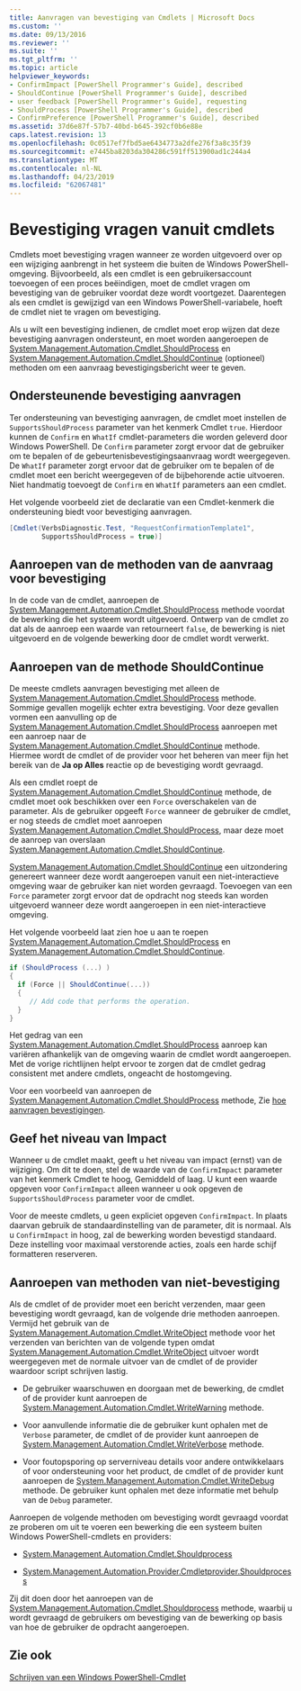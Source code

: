```yaml
---
title: Aanvragen van bevestiging van Cmdlets | Microsoft Docs
ms.custom: ''
ms.date: 09/13/2016
ms.reviewer: ''
ms.suite: ''
ms.tgt_pltfrm: ''
ms.topic: article
helpviewer_keywords:
- ConfirmImpact [PowerShell Programmer's Guide], described
- ShouldContinue [PowerShell Programmer's Guide], described
- user feedback [PowerShell Programmer's Guide], requesting
- ShouldProcess [PowerShell Programmer's Guide], described
- ConfirmPreference [PowerShell Programmer's Guide], described
ms.assetid: 37d6e87f-57b7-40bd-b645-392cf0b6e88e
caps.latest.revision: 13
ms.openlocfilehash: 0c0517ef7fbd5ae6434773a2dfe276f3a8c35f39
ms.sourcegitcommit: e7445ba8203da304286c591ff513900ad1c244a4
ms.translationtype: MT
ms.contentlocale: nl-NL
ms.lasthandoff: 04/23/2019
ms.locfileid: "62067481"
---
```

# <a name="requesting-confirmation-from-cmdlets"></a>Bevestiging vragen vanuit cmdlets

Cmdlets moet bevestiging vragen wanneer ze worden uitgevoerd over op een wijziging aanbrengt in het systeem die buiten de Windows PowerShell-omgeving. Bijvoorbeeld, als een cmdlet is een gebruikersaccount toevoegen of een proces beëindigen, moet de cmdlet vragen om bevestiging van de gebruiker voordat deze wordt voortgezet. Daarentegen als een cmdlet is gewijzigd van een Windows PowerShell-variabele, hoeft de cmdlet niet te vragen om bevestiging.

Als u wilt een bevestiging indienen, de cmdlet moet erop wijzen dat deze bevestiging aanvragen ondersteunt, en moet worden aangeroepen de [System.Management.Automation.Cmdlet.ShouldProcess](/dotnet/api/System.Management.Automation.Cmdlet.ShouldProcess) en [ System.Management.Automation.Cmdlet.ShouldContinue](/dotnet/api/System.Management.Automation.Cmdlet.ShouldContinue) (optioneel) methoden om een aanvraag bevestigingsbericht weer te geven.

## <a name="supporting-confirmation-requests"></a>Ondersteunende bevestiging aanvragen

Ter ondersteuning van bevestiging aanvragen, de cmdlet moet instellen de `SupportsShouldProcess` parameter van het kenmerk Cmdlet `true`. Hierdoor kunnen de `Confirm` en `WhatIf` cmdlet-parameters die worden geleverd door Windows PowerShell. De `Confirm` parameter zorgt ervoor dat de gebruiker om te bepalen of de gebeurtenisbevestigingsaanvraag wordt weergegeven. De `WhatIf` parameter zorgt ervoor dat de gebruiker om te bepalen of de cmdlet moet een bericht weergegeven of de bijbehorende actie uitvoeren. Niet handmatig toevoegt de `Confirm` en `WhatIf` parameters aan een cmdlet.

Het volgende voorbeeld ziet de declaratie van een Cmdlet-kenmerk die ondersteuning biedt voor bevestiging aanvragen.

```csharp
[Cmdlet(VerbsDiagnostic.Test, "RequestConfirmationTemplate1",
        SupportsShouldProcess = true)]
```

## <a name="calling-the-confirmation-request-methods"></a>Aanroepen van de methoden van de aanvraag voor bevestiging

In de code van de cmdlet, aanroepen de [System.Management.Automation.Cmdlet.ShouldProcess](/dotnet/api/System.Management.Automation.Cmdlet.ShouldProcess) methode voordat de bewerking die het systeem wordt uitgevoerd. Ontwerp van de cmdlet zo dat als de aanroep een waarde van retourneert `false`, de bewerking is niet uitgevoerd en de volgende bewerking door de cmdlet wordt verwerkt.

## <a name="calling-the-shouldcontinue-method"></a>Aanroepen van de methode ShouldContinue

De meeste cmdlets aanvragen bevestiging met alleen de [System.Management.Automation.Cmdlet.ShouldProcess](/dotnet/api/System.Management.Automation.Cmdlet.ShouldProcess) methode. Sommige gevallen mogelijk echter extra bevestiging. Voor deze gevallen vormen een aanvulling op de [System.Management.Automation.Cmdlet.ShouldProcess](/dotnet/api/System.Management.Automation.Cmdlet.ShouldProcess) aanroepen met een aanroep naar de [System.Management.Automation.Cmdlet.ShouldContinue](/dotnet/api/System.Management.Automation.Cmdlet.ShouldContinue) methode. Hiermee wordt de cmdlet of de provider voor het beheren van meer fijn het bereik van de **Ja op Alles** reactie op de bevestiging wordt gevraagd.

Als een cmdlet roept de [System.Management.Automation.Cmdlet.ShouldContinue](/dotnet/api/System.Management.Automation.Cmdlet.ShouldContinue) methode, de cmdlet moet ook beschikken over een `Force` overschakelen van de parameter. Als de gebruiker opgeeft `Force` wanneer de gebruiker de cmdlet, er nog steeds de cmdlet moet aanroepen [System.Management.Automation.Cmdlet.ShouldProcess](/dotnet/api/System.Management.Automation.Cmdlet.ShouldProcess), maar deze moet de aanroep van overslaan [ System.Management.Automation.Cmdlet.ShouldContinue](/dotnet/api/System.Management.Automation.Cmdlet.ShouldContinue).

[System.Management.Automation.Cmdlet.ShouldContinue](/dotnet/api/System.Management.Automation.Cmdlet.ShouldContinue) een uitzondering genereert wanneer deze wordt aangeroepen vanuit een niet-interactieve omgeving waar de gebruiker kan niet worden gevraagd. Toevoegen van een `Force` parameter zorgt ervoor dat de opdracht nog steeds kan worden uitgevoerd wanneer deze wordt aangeroepen in een niet-interactieve omgeving.

Het volgende voorbeeld laat zien hoe u aan te roepen [System.Management.Automation.Cmdlet.ShouldProcess](/dotnet/api/System.Management.Automation.Cmdlet.ShouldProcess) en [System.Management.Automation.Cmdlet.ShouldContinue](/dotnet/api/System.Management.Automation.Cmdlet.ShouldContinue).

```csharp
if (ShouldProcess (...) )
{
  if (Force || ShouldContinue(...))
  {
     // Add code that performs the operation.
  }
}
```

Het gedrag van een [System.Management.Automation.Cmdlet.ShouldProcess](/dotnet/api/System.Management.Automation.Cmdlet.ShouldProcess) aanroep kan variëren afhankelijk van de omgeving waarin de cmdlet wordt aangeroepen. Met de vorige richtlijnen helpt ervoor te zorgen dat de cmdlet gedrag consistent met andere cmdlets, ongeacht de hostomgeving.

Voor een voorbeeld van aanroepen de [System.Management.Automation.Cmdlet.ShouldProcess](/dotnet/api/System.Management.Automation.Cmdlet.ShouldProcess) methode, Zie [hoe aanvragen bevestigingen](./how-to-request-confirmations.md).

## <a name="specify-the-impact-level"></a>Geef het niveau van Impact

Wanneer u de cmdlet maakt, geeft u het niveau van impact (ernst) van de wijziging. Om dit te doen, stel de waarde van de `ConfirmImpact` parameter van het kenmerk Cmdlet te hoog, Gemiddeld of laag. U kunt een waarde opgeven voor `ConfirmImpact` alleen wanneer u ook opgeven de `SupportsShouldProcess` parameter voor de cmdlet.

Voor de meeste cmdlets, u geen expliciet opgeven `ConfirmImpact`.  In plaats daarvan gebruik de standaardinstelling van de parameter, dit is normaal. Als u `ConfirmImpact` in hoog, zal de bewerking worden bevestigd standaard. Deze instelling voor maximaal verstorende acties, zoals een harde schijf formatteren reserveren.

## <a name="calling-non-confirmation-methods"></a>Aanroepen van methoden van niet-bevestiging

Als de cmdlet of de provider moet een bericht verzenden, maar geen bevestiging wordt gevraagd, kan de volgende drie methoden aanroepen. Vermijd het gebruik van de [System.Management.Automation.Cmdlet.WriteObject](/dotnet/api/System.Management.Automation.Cmdlet.WriteObject) methode voor het verzenden van berichten van de volgende typen omdat [System.Management.Automation.Cmdlet.WriteObject](/dotnet/api/System.Management.Automation.Cmdlet.WriteObject) uitvoer wordt weergegeven met de normale uitvoer van de cmdlet of de provider waardoor script schrijven lastig.

- De gebruiker waarschuwen en doorgaan met de bewerking, de cmdlet of de provider kunt aanroepen de [System.Management.Automation.Cmdlet.WriteWarning](/dotnet/api/System.Management.Automation.Cmdlet.WriteWarning) methode.

- Voor aanvullende informatie die de gebruiker kunt ophalen met de `Verbose` parameter, de cmdlet of de provider kunt aanroepen de [System.Management.Automation.Cmdlet.WriteVerbose](/dotnet/api/System.Management.Automation.Cmdlet.WriteVerbose) methode.

- Voor foutopsporing op serverniveau details voor andere ontwikkelaars of voor ondersteuning voor het product, de cmdlet of de provider kunt aanroepen de [System.Management.Automation.Cmdlet.WriteDebug](/dotnet/api/System.Management.Automation.Cmdlet.WriteDebug) methode. De gebruiker kunt ophalen met deze informatie met behulp van de `Debug` parameter.

Aanroepen de volgende methoden om bevestiging wordt gevraagd voordat ze proberen om uit te voeren een bewerking die een systeem buiten Windows PowerShell-cmdlets en providers:

- [System.Management.Automation.Cmdlet.Shouldprocess](/dotnet/api/System.Management.Automation.Cmdlet.ShouldProcess)

- [System.Management.Automation.Provider.Cmdletprovider.Shouldprocess](/dotnet/api/System.Management.Automation.Provider.CmdletProvider.ShouldProcess)

Zij dit doen door het aanroepen van de [System.Management.Automation.Cmdlet.Shouldprocess](/dotnet/api/System.Management.Automation.Cmdlet.ShouldProcess) methode, waarbij u wordt gevraagd de gebruikers om bevestiging van de bewerking op basis van hoe de gebruiker de opdracht aangeroepen.

## <a name="see-also"></a>Zie ook

[Schrijven van een Windows PowerShell-Cmdlet](./writing-a-windows-powershell-cmdlet.md)
